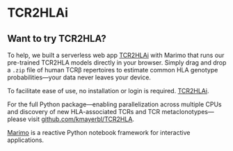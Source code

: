 # TCR2HLAi

## Want to try TCR2HLA?

To help, we built a serverless web app [TCR2HLAi](https://kmayerb.github.io/TCR2HLAi/) with Marimo that runs our pre-trained TCR2HLA models directly in your browser. Simply drag and drop a `.zip` file of human TCRβ repertoires to estimate common HLA genotype probabilities—your data never leaves your device. 

To facilitate ease of use, no installation or login is required. [TCR2HLAi](https://kmayerb.github.io/TCR2HLAi/).

For the full Python package—enabling parallelization across multiple CPUs and discovery of new HLA-associated TCRs and TCR metaclonotypes—please visit [github.com/kmayerbl/TCR2HLA](https://github.com/kmayerbl/TCR2HLA).

[Marimo](https://marimo.io) is a reactive Python notebook framework for interactive applications.
